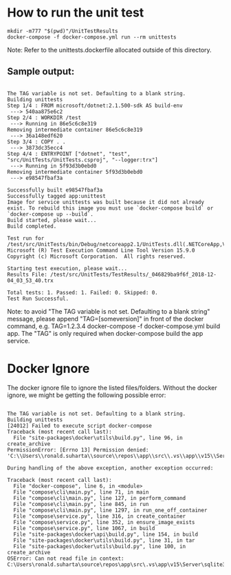 # How to run the unit test

```shell
mkdir -m777 "$(pwd)"/UnitTestResults  
docker-compose -f docker-compose.yml run --rm unittests
```

Note: Refer to the unittests.dockerfile allocated outside of this directory.

## Sample output:

```console

The TAG variable is not set. Defaulting to a blank string.
Building unittests
Step 1/4 : FROM microsoft/dotnet:2.1.500-sdk AS build-env
 ---> 540aa875e6c2
Step 2/4 : WORKDIR /test
 ---> Running in 86e5c6c8e319
Removing intermediate container 86e5c6c8e319
 ---> 36a148edf620
Step 3/4 : COPY . .
 ---> 3873dc35ecc4
Step 4/4 : ENTRYPOINT ["dotnet", "test", "src/UnitTests/UnitTests.csproj", "--logger:trx"]
 ---> Running in 5f93d3b0ebd0
Removing intermediate container 5f93d3b0ebd0
 ---> e98547fbaf3a

Successfully built e98547fbaf3a
Successfully tagged app:unittest
Image for service unittests was built because it did not already exist. To rebuild this image you must use `docker-compose build` or `docker-compose up --build`.
Build started, please wait...
Build completed.

Test run for /test/src/UnitTests/bin/Debug/netcoreapp2.1/UnitTests.dll(.NETCoreApp,Version=v2.1)
Microsoft (R) Test Execution Command Line Tool Version 15.9.0
Copyright (c) Microsoft Corporation.  All rights reserved.

Starting test execution, please wait...
Results File: /test/src/UnitTests/TestResults/_046829ba9f6f_2018-12-04_03_53_40.trx

Total tests: 1. Passed: 1. Failed: 0. Skipped: 0.
Test Run Successful.

```

Note: to avoid "The TAG variable is not set. Defaulting to a blank string" message, please append "TAG=[someversion]" in front of the docker command, e.g. TAG=1.2.3.4 docker-compose -f docker-compose.yml build app.
The "TAG" is only required when docker-compose build the app service.

# Docker Ignore

The docker ignore file to ignore the listed files/folders.  Without the docker ignore, we might be getting the following possible error:

```console

The TAG variable is not set. Defaulting to a blank string.
Building unittests
[24012] Failed to execute script docker-compose
Traceback (most recent call last):
  File "site-packages\docker\utils\build.py", line 96, in create_archive
PermissionError: [Errno 13] Permission denied: 'C:\\Users\\ronald.suharta\\source\\repos\\app\\src\\.vs\\app\\v15\\Server\\sqlite3\\db.lock'

During handling of the above exception, another exception occurred:

Traceback (most recent call last):
  File "docker-compose", line 6, in <module>
  File "compose\cli\main.py", line 71, in main
  File "compose\cli\main.py", line 127, in perform_command
  File "compose\cli\main.py", line 845, in run
  File "compose\cli\main.py", line 1297, in run_one_off_container
  File "compose\service.py", line 316, in create_container
  File "compose\service.py", line 352, in ensure_image_exists
  File "compose\service.py", line 1067, in build
  File "site-packages\docker\api\build.py", line 154, in build
  File "site-packages\docker\utils\build.py", line 31, in tar
  File "site-packages\docker\utils\build.py", line 100, in create_archive
OSError: Can not read file in context: C:\Users\ronald.suharta\source\repos\app\src\.vs\app\v15\Server\sqlite3\db.lock

```
